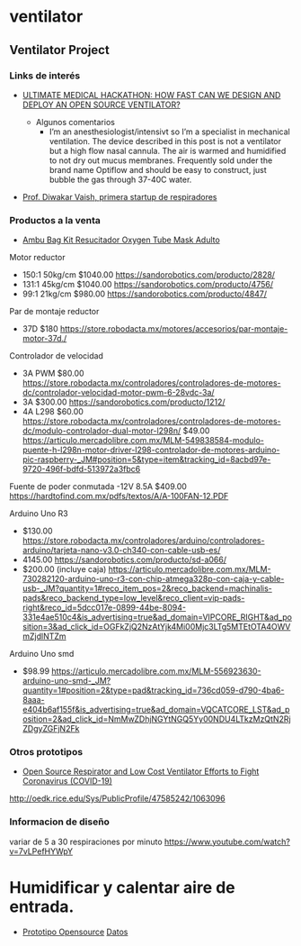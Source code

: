 # ventilator
## Ventilator Project

### Links de interés

- [ULTIMATE MEDICAL HACKATHON: HOW FAST CAN WE DESIGN AND DEPLOY AN OPEN SOURCE VENTILATOR?](https://hackaday.com/2020/03/12/ultimate-medical-hackathon-how-fast-can-we-design-and-deploy-an-open-source-ventilator/)
    - Algunos comentarios
        - I’m an anesthesiologist/intensivt so I’m a specialist in mechanical ventilation. The device described in this post is not a ventilator but a high flow nasal cannula. The air is warmed and humidified to not dry out mucus membranes. Frequently sold under the brand name Optiflow and should be easy to construct, just bubble the gas through 37-40C water.

- [Prof. Diwakar Vaish, primera startup de respiradores](https://twitter.com/diwakarvaish?s=20)
### Productos a la venta

- [Ambu Bag Kit Resucitador Oxygen Tube Mask Adulto](https://articulo.mercadolibre.com.mx/MLM-730415838-ambu-bag-kit-resucitador-oxygen-tube-mask-adulto-_JM?quantity=1#position=19&type=item&tracking_id=5cb699e3-2dc9-4576-9733-0665628c4611)



Motor reductor

- 150:1 50kg/cm $1040.00 https://sandorobotics.com/producto/2828/
- 131:1 45kg/cm $1040.00 https://sandorobotics.com/producto/4756/
- 99:1 21kg/cm $980.00 https://sandorobotics.com/producto/4847/

Par de montaje reductor
- 37D $180 https://store.robodacta.mx/motores/accesorios/par-montaje-motor-37d./

Controlador de velocidad
- 3A PWM $80.00  https://store.robodacta.mx/controladores/controladores-de-motores-dc/controlador-velocidad-motor-pwm-6-28vdc-3a/
- 3A $300.00 https://sandorobotics.com/producto/1212/
- 4A L298 $60.00 https://store.robodacta.mx/controladores/controladores-de-motores-dc/modulo-controlador-dual-motor-l298n/
          $49.00 https://articulo.mercadolibre.com.mx/MLM-549838584-modulo-puente-h-l298n-motor-driver-l298-controlador-de-motores-arduino-pic-raspberry-_JM#position=5&type=item&tracking_id=8acbd97e-9720-496f-bdfd-513972a3fbc6

Fuente de poder conmutada
-12V 8.5A $409.00 https://hardtofind.com.mx/pdfs/textos/A/A-100FAN-12.PDF

Arduino Uno R3
- $130.00 https://store.robodacta.mx/controladores/arduino/controladores-arduino/tarjeta-nano-v3.0-ch340-con-cable-usb-es/
- 4145.00 https://sandorobotics.com/producto/sd-a066/
- $200.00 (incluye caja) https://articulo.mercadolibre.com.mx/MLM-730282120-arduino-uno-r3-con-chip-atmega328p-con-caja-y-cable-usb-_JM?quantity=1#reco_item_pos=2&reco_backend=machinalis-pads&reco_backend_type=low_level&reco_client=vip-pads-right&reco_id=5dcc017e-0899-44be-8094-331e4ae510c4&is_advertising=true&ad_domain=VIPCORE_RIGHT&ad_position=3&ad_click_id=OGFkZjQ2NzAtYjk4Mi00Mjc3LTg5MTEtOTA4OWVmZjdlNTZm

Arduino Uno smd
- $98.99 https://articulo.mercadolibre.com.mx/MLM-556923630-arduino-uno-smd-_JM?quantity=1#position=2&type=pad&tracking_id=736cd059-d790-4ba6-8aaa-e404b6af155f&is_advertising=true&ad_domain=VQCATCORE_LST&ad_position=2&ad_click_id=NmMwZDhjNGYtNGQ5Yy00NDU4LTkzMzQtN2RjZDgyZGFjN2Fk

### Otros prototipos

- [Open Source Respirator and Low Cost Ventilator Efforts to Fight Coronavirus (COVID-19)](https://bradenkelley.com/2020/03/open-source-respirator-and-low-cost-ventilator-efforts-to-fight-coronavirus-covid-19/)

http://oedk.rice.edu/Sys/PublicProfile/47585242/1063096



### Informacion de diseño

variar de 5 a 30 respiraciones por minuto
https://www.youtube.com/watch?v=7vLPefHYWpY

Humidificar y calentar aire de entrada.
=======

- [Prototipo Opensource](http://oedk.rice.edu/apollobvm/) [Datos](http://oedk.rice.edu/ApolloBVM-DIY)
